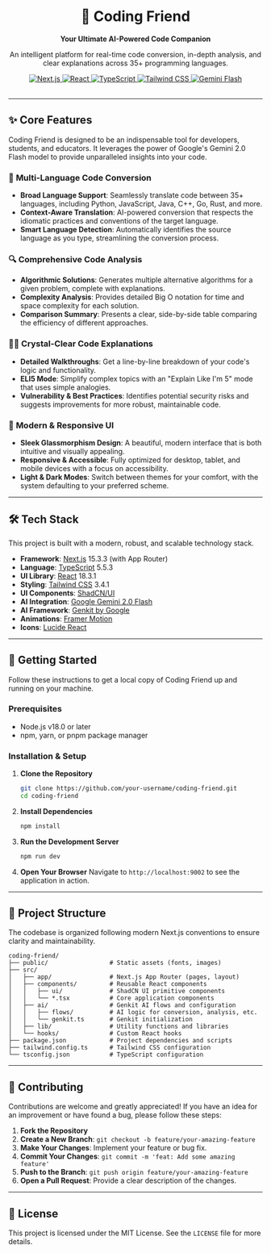 <div align="center">
  <h1>🧠 Coding Friend</h1>
  <strong>Your Ultimate AI-Powered Code Companion</strong>
  <p>
    An intelligent platform for real-time code conversion, in-depth analysis, and clear explanations across 35+ programming languages.
  </p>
</div>
<div align="center">
  <a href="#">
    <img src="https://img.shields.io/badge/Next.js-15.3.3-black?style=for-the-badge&logo=next.js&logoColor=white" alt="Next.js" />
  </a>
  <a href="#">
    <img src="https://img.shields.io/badge/React-18.3.1-blue?style=for-the-badge&logo=react&logoColor=61DAFB" alt="React" />
  </a>
  <a href="#">
    <img src="https://img.shields.io/badge/TypeScript-5.5.3-3178C6?style=for-the-badge&logo=typescript" alt="TypeScript" />
  </a>
  <a href="#">
    <img src="https://img.shields.io/badge/Tailwind_CSS-3.4.1-38B2AC?style=for-the-badge&logo=tailwind-css" alt="Tailwind CSS" />
  </a>
  <a href="#">
    <img src="https://img.shields.io/badge/Powered_by-Gemini_Flash-4285F4?style=for-the-badge&logo=google-gemini&logoColor=white" alt="Gemini Flash" />
  </a>
</div>

<br/>



---

## ✨ Core Features

Coding Friend is designed to be an indispensable tool for developers, students, and educators. It leverages the power of Google's Gemini 2.0 Flash model to provide unparalleled insights into your code.

### 🔄 **Multi-Language Code Conversion**
- **Broad Language Support**: Seamlessly translate code between 35+ languages, including Python, JavaScript, Java, C++, Go, Rust, and more.
- **Context-Aware Translation**: AI-powered conversion that respects the idiomatic practices and conventions of the target language.
- **Smart Language Detection**: Automatically identifies the source language as you type, streamlining the conversion process.

### 🔍 **Comprehensive Code Analysis**
- **Algorithmic Solutions**: Generates multiple alternative algorithms for a given problem, complete with explanations.
- **Complexity Analysis**: Provides detailed Big O notation for time and space complexity for each solution.
- **Comparison Summary**: Presents a clear, side-by-side table comparing the efficiency of different approaches.

### 🧑‍🏫 **Crystal-Clear Code Explanations**
- **Detailed Walkthroughs**: Get a line-by-line breakdown of your code's logic and functionality.
- **ELI5 Mode**: Simplify complex topics with an "Explain Like I'm 5" mode that uses simple analogies.
- **Vulnerability & Best Practices**: Identifies potential security risks and suggests improvements for more robust, maintainable code.

### 🎨 **Modern & Responsive UI**
- **Sleek Glassmorphism Design**: A beautiful, modern interface that is both intuitive and visually appealing.
- **Responsive & Accessible**: Fully optimized for desktop, tablet, and mobile devices with a focus on accessibility.
- **Light & Dark Modes**: Switch between themes for your comfort, with the system defaulting to your preferred scheme.

---

## 🛠️ Tech Stack

This project is built with a modern, robust, and scalable technology stack.

- **Framework**: [Next.js](https://nextjs.org/) 15.3.3 (with App Router)
- **Language**: [TypeScript](https://www.typescriptlang.org/) 5.5.3
- **UI Library**: [React](https://reactjs.org/) 18.3.1
- **Styling**: [Tailwind CSS](https://tailwindcss.com/) 3.4.1
- **UI Components**: [ShadCN/UI](https://ui.shadcn.com/)
- **AI Integration**: [Google Gemini 2.0 Flash](https://deepmind.google/technologies/gemini/flash/)
- **AI Framework**: [Genkit by Google](https://firebase.google.com/docs/genkit)
- **Animations**: [Framer Motion](https://www.framer.com/motion/)
- **Icons**: [Lucide React](https://lucide.dev/)

---

## 🚀 Getting Started

Follow these instructions to get a local copy of Coding Friend up and running on your machine.

### Prerequisites
- Node.js v18.0 or later
- npm, yarn, or pnpm package manager

### Installation & Setup

1.  **Clone the Repository**
    ```bash
    git clone https://github.com/your-username/coding-friend.git
    cd coding-friend
    ```

2.  **Install Dependencies**
    ```bash
    npm install
    ```

3.  **Run the Development Server**
    ```bash
    npm run dev
    ```

4.  **Open Your Browser**
    Navigate to `http://localhost:9002` to see the application in action.

---

## 📁 Project Structure

The codebase is organized following modern Next.js conventions to ensure clarity and maintainability.

```
coding-friend/
├── public/                 # Static assets (fonts, images)
├── src/
│   ├── app/                # Next.js App Router (pages, layout)
│   ├── components/         # Reusable React components
│   │   ├── ui/             # ShadCN UI primitive components
│   │   └── *.tsx           # Core application components
│   ├── ai/                 # Genkit AI flows and configuration
│   │   ├── flows/          # AI logic for conversion, analysis, etc.
│   │   └── genkit.ts       # Genkit initialization
│   ├── lib/                # Utility functions and libraries
│   └── hooks/              # Custom React hooks
├── package.json            # Project dependencies and scripts
├── tailwind.config.ts      # Tailwind CSS configuration
└── tsconfig.json           # TypeScript configuration
```

---

## 🤝 Contributing

Contributions are welcome and greatly appreciated! If you have an idea for an improvement or have found a bug, please follow these steps:

1.  **Fork the Repository**
2.  **Create a New Branch**: `git checkout -b feature/your-amazing-feature`
3.  **Make Your Changes**: Implement your feature or bug fix.
4.  **Commit Your Changes**: `git commit -m 'feat: Add some amazing feature'`
5.  **Push to the Branch**: `git push origin feature/your-amazing-feature`
6.  **Open a Pull Request**: Provide a clear description of the changes.

---

## 📄 License

This project is licensed under the MIT License. See the `LICENSE` file for more details.
